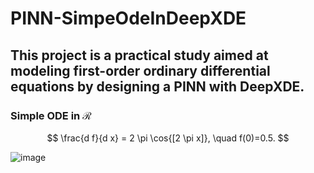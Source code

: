 # PINN-SimpeOdeInDeepXDE

## This project is a practical study aimed at modeling first-order ordinary differential equations by designing a PINN with DeepXDE.

### Simple ODE in $\mathcal{R}$
$$ \frac{d f}{d x} = 2 \pi \cos{[2 \pi x]}, \quad f(0)=0.5. $$

![image](https://github.com/berkeercetin/PINN-SimpeOdeInDeepXDE/assets/82932880/b0f94b06-71a3-44b1-bb10-261dd6404e41)
